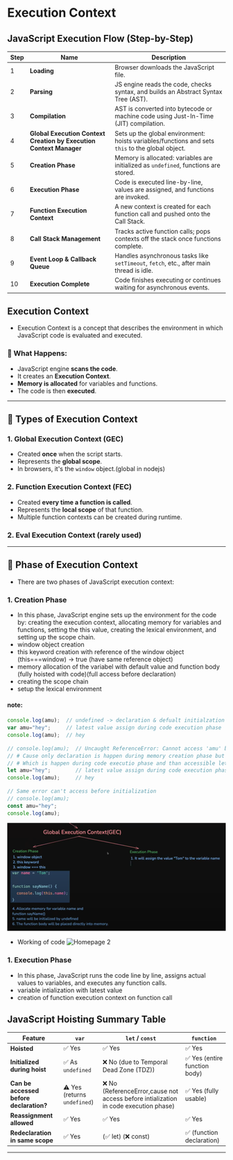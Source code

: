 # Execution Context


## JavaScript Execution Flow (Step-by-Step)

| Step | Name                          | Description |
|------|-------------------------------|-------------|
| 1    | **Loading**                   | Browser downloads the JavaScript file. |
| 2    | **Parsing**                   | JS engine reads the code, checks syntax, and builds an Abstract Syntax Tree (AST). |
| 3    | **Compilation**              | AST is converted into bytecode or machine code using Just-In-Time (JIT) compilation. |
| 4    | **Global Execution Context Creation by Execution Context Manager** | Sets up the global environment: hoists variables/functions and sets `this` to the global object. |
| 5    | **Creation Phase**           | Memory is allocated: variables are initialized as `undefined`, functions are stored. |
| 6    | **Execution Phase**          | Code is executed line-by-line, values are assigned, and functions are invoked. |
| 7    | **Function Execution Context** | A new context is created for each function call and pushed onto the Call Stack. |
| 8    | **Call Stack Management**    | Tracks active function calls; pops contexts off the stack once functions complete. |
| 9    | **Event Loop & Callback Queue** | Handles asynchronous tasks like `setTimeout`, `fetch`, etc., after main thread is idle. |
| 10   | **Execution Complete**       | Code finishes executing or continues waiting for asynchronous events. |




## Execution Context
- Execution Context is a concept that describes the environment in which JavaScript code is evaluated and executed.

### 🔄 What Happens:
- JavaScript engine **scans the code**.
- It creates an **Execution Context**.
- **Memory is allocated** for variables and functions.
- The code is then **executed**.

---

## 🧩 Types of Execution Context

### 1. Global Execution Context (GEC)
- Created **once** when the script starts.
- Represents the **global scope**.
- In browsers, it's the `window` object.(global in nodejs)

### 2. Function Execution Context (FEC)
- Created **every time a function is called**.
- Represents the **local scope** of that function.
- Multiple function contexts can be created during runtime.

### 2. Eval Execution Context (rarely used)

---


## 🧩 Phase of Execution Context
- There are two phases of JavaScript execution context:

### 1. Creation Phase
- In this phase, JavaScript engine sets up the environment for the code by: creating the execution context, allocating memory for variables and functions, setting the this value, creating the lexical environment, and setting up the scope chain.
- window object creation
- this keyword creation with reference of the window object (this===window) -> true (have same reference object)
- memory allocation of the variabel with default value and function body (fully hoisted with code)(full access before declaration)
- creating the scope chain
- setup the lexical environment

#### note:
```js
console.log(amu);  // undefined -> declaration & defualt initialzation (with undefined) during memory allocation phase
var amu="hey";     // latest value assign during code execution phase
console.log(amu);  // hey
```


```js
// console.log(amu);  // Uncaught ReferenceError: Cannot access 'amu' before initialization -> terminate the program
// # Cause only declaration is happen during memory creation phase but initialization is not happen,
// # Which is happen during code executio phase and than accessible let and const variable
let amu="hey";        // latest value assign during code execution phase
console.log(amu);     // hey
```


```js
// Same error can't access before initialization
// console.log(amu);
const amu="hey";
console.log(amu);
```
![Homepage 1](./image/img-1.jpg)


- Working of code
![Homepage 2](./image/img-2.jpg)

### 1. Execution  Phase
- In this phase, JavaScript runs the code line by line, assigns actual values to variables, and executes any function calls.
- variable intialization with latest value 
- creation of function execution context on function call

## JavaScript Hoisting Summary Table

| Feature                      | `var`                   | `let` / `const`         | `function`                     |
|-----------------------------|--------------------------|--------------------------|--------------------------------|
| **Hoisted**                 | ✅ Yes                   | ✅ Yes                   | ✅ Yes                         |
| **Initialized during hoist**| ✅ As `undefined`        | ❌ No (due to Temporal Dead Zone (TDZ))                 | ✅ Yes (entire function body) |
| **Can be accessed before declaration?** | ⚠️ Yes (returns `undefined`) | ❌ No (ReferenceError,cause not access before intialization in code execution phase) | ✅ Yes (fully usable)         |
| **Reassignment allowed**    | ✅ Yes                   | ✅ Yes                   | ✅ Yes                         |
| **Redeclaration in same scope** | ✅ Yes              | (✅ let) (❌ const)                    | ✅ (function declaration)      |

---
